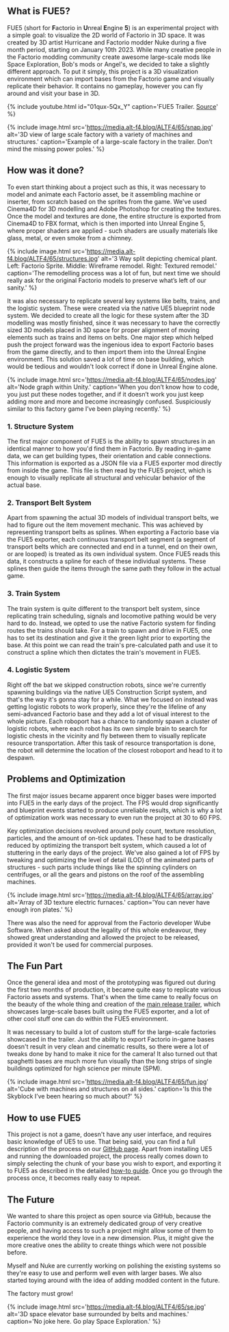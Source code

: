 ## What is FUE5?

FUE5 (short for **F**actorio in **U**nreal **E**ngine **5**) is an experimental project with a simple goal: to visualize the 2D world of Factorio in 3D space. It was created by 3D artist Hurricane and Factorio modder Nuke during a five month period, starting on January 10th 2023.
While many creative people in the Factorio modding community create awesome large-scale mods like Space Exploration, Bob's mods or Angel's, we decided to take a slightly different approach. To put it simply, this project is a 3D visualization environment which can import bases from the Factorio game and visually replicate their behavior. It contains no gameplay, however you can fly around and visit your base in 3D.

{% include youtube.html id="01qux-5Qx_Y" caption='FUE5 Trailer. <a href="https://www.youtube.com/watch?v=01qux-5Qx_Y">Source</a>' %}

{% include image.html src='https://media.alt-f4.blog/ALTF4/65/snap.jpg' alt='3D view of large scale factory with a variety of machines and structures.' caption='Example of a large-scale factory in the trailer. Don’t mind the missing power poles.' %}

## How was it done?

To even start thinking about a project such as this, it was necessary to model and animate each Factorio asset, be it assembling machine or inserter, from scratch based on the sprites from the game. We've used Cinema4D for 3D modelling and Adobe Photoshop for creating the textures. Once the model and textures are done, the entire structure is exported from Cinema4D to FBX format, which is then imported into Unreal Engine 5, where proper shaders are applied - such shaders are usually materials like glass, metal, or even smoke from a chimney.

{% include image.html src='https://media.alt-f4.blog/ALTF4/65/structures.jpg' alt='3 Way split depicting chemical plant. Left: Factorio Sprite. Middle: Wireframe remodel. Right: Textured remodel.' caption='The remodelling process was a lot of fun, but next time we should really ask for the original Factorio models to preserve what’s left of our sanity.' %}

It was also necessary to replicate several key systems like belts, trains, and the logistic system. These were created via the native UE5 blueprint node system. We decided to create all the logic for these system after the 3D modelling was mostly finished, since it was necessary to have the correctly sized 3D models placed in 3D space for proper alignment of moving elements such as trains and items on belts. One major step which helped push the project forward was the ingenious idea to export Factorio bases from the game directly, and to then import them into the Unreal Engine environment. This solution saved a lot of time on base building, which would be tedious and wouldn't look correct if done in Unreal Engine alone.

{% include image.html src='https://media.alt-f4.blog/ALTF4/65/nodes.jpg' alt='Node graph within Unity.' caption='When you don’t know how to code, you just put these nodes together, and if it doesn’t work you just keep adding more and more and become increasingly confused. Suspiciously similar to this factory game I’ve been playing recently.' %}

### 1. Structure System

The first major component of FUE5 is the ability to spawn structures in an identical manner to how you'd find them in Factorio. By reading in-game data, we can get building types, their orientation and cable connections. This information is exported as a JSON file via a FUE5 exporter mod directly from inside the game. This file is then read by the FUE5 project, which is enough to visually replicate all structural and vehicular behavior of the actual base.

### 2. Transport Belt System

Apart from spawning the actual 3D models of individual transport belts, we had to figure out the item movement mechanic. This was achieved by representing transport belts as splines. When exporting a Factorio base via the FUE5 exporter, each continuous transport belt segment (a segment of transport belts which are connected and end in a tunnel, end on their own, or are looped) is treated as its own individual system. Once FUE5 reads this data, it constructs a spline for each of these individual systems. These splines then guide the items through the same path they follow in the actual game.

### 3. Train System

The train system is quite different to the transport belt system, since replicating train scheduling, signals and locomotive pathing would be very hard to do. Instead, we opted to use the native Factorio system for finding routes the trains should take. For a train to spawn and drive in FUE5, one has to set its destination and give it the green light prior to exporting the base. At this point we can read the train's pre-calculated path and use it to construct a spline which then dictates the train's movement in FUE5.

### 4. Logistic System

Right off the bat we skipped construction robots, since we're currently spawning buildings via the native UE5 Construction Script system, and that's the way it's gonna stay for a while. What we focused on instead was getting logistic robots to work properly, since they're the lifeline of any semi-advanced Factorio base and they add a lot of visual interest to the whole picture. Each roboport has a chance to randomly spawn a cluster of logistic robots, where each robot has its own simple brain to search for logistic chests in the vicinity and fly between them to visually replicate resource transportation. After this task of resource transportation is done, the robot will determine the location of the closest roboport and head to it to despawn.

## Problems and Optimization

The first major issues became apparent once bigger bases were imported into FUE5 in the early days of the project. The FPS would drop significantly and blueprint events started to produce unreliable results, which is why a lot of optimization work was necessary to even run the project at 30 to 60 FPS.

Key optimization decisions revolved around poly count, texture resolution, particles, and the amount of on-tick updates. These had to be drastically reduced by optimizing the transport belt system, which caused a lot of stuttering in the early days of the project. We've also gained a lot of FPS by tweaking and optimizing the level of detail (LOD) of the animated parts of structures - such parts include things like the spinning cylinders on centrifuges, or all the gears and pistons on the roof of the assembling machines.

{% include image.html src='https://media.alt-f4.blog/ALTF4/65/array.jpg' alt='Array of 3D texture electric furnaces.' caption='You can never have enough iron plates.' %}

There was also the need for approval from the Factorio developer Wube Software. When asked about the legality of this whole endeavour, they showed great understanding and allowed the project to be released, provided it won't be used for commercial purposes.

## The Fun Part

Once the general idea and most of the prototyping was figured out during the first two months of production, it became quite easy to replicate various Factorio assets and systems. That's when the time came to really focus on the beauty of the whole thing and creation of the [main release trailer](https://www.youtube.com/watch?v=01qux-5Qx_Y&feature=youtu.be&ab_channel=Hurricane), which showcases large-scale bases built using the FUE5 exporter, and a lot of other cool stuff one can do within the FUE5 environment.

It was necessary to build a lot of custom stuff for the large-scale factories showcased in the trailer. Just the ability to export Factorio in-game bases doesn't result in very clean and cinematic results, so there were a lot of tweaks done by hand to make it nice for the camera! It also turned out that spaghetti bases are much more fun visually than the long strips of single buildings optimized for high science per minute (SPM).

{% include image.html src='https://media.alt-f4.blog/ALTF4/65/fun.jpg' alt='Cube with machines and structures on all sides.' caption='Is this the Skyblock I’ve been hearing so much about?' %}

## How to use FUE5

This project is not a game, doesn't have any user interface, and requires basic knowledge of UE5 to use. That being said, you can find a full description of the process on our [GitHub page](https://github.com/FUE5BASE/FUE5). Apart from installing UE5 and running the downloaded project, the process really comes down to simply selecting the chunk of your base you wish to export, and exporting it to FUE5 as described in the detailed [how-to guide](https://github.com/FUE5BASE/FUE5/blob/main/BaseImportGuide.md). Once you go through the process once, it becomes really easy to repeat.

## The Future

We wanted to share this project as open source via GitHub, because the Factorio community is an extremely dedicated group of very creative people, and having access to such a project might allow some of them to experience the world they love in a new dimension. Plus, it might give the more creative ones the ability to create things which were not possible before.

Myself and Nuke are currently working on polishing the existing systems so they're easy to use and perform well even with larger bases. We also started toying around with the idea of adding modded content in the future.

The factory must grow!

{% include image.html src='https://media.alt-f4.blog/ALTF4/65/se.jpg' alt='3D space elevator base surrounded by belts and machines.' caption='No joke here. Go play Space Exploration.' %}
